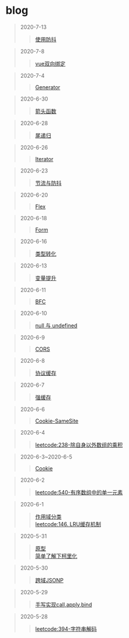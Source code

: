 # blog

>2020-7-13
>>[使用防抖](https://github.com/YBFACC/blog/issues/27#issue-655508094)

>2020-7-8
>>[vue双向绑定](https://github.com/YBFACC/blog/issues/26#issue-653099123)

>2020-7-4
>>[Generator](https://github.com/YBFACC/blog/issues/25#issue-650881499)

>2020-6-30
>>[箭头函数](https://github.com/YBFACC/blog/issues/24#issue-648118700)

>2020-6-28
>>[尾递归](https://github.com/YBFACC/blog/issues/23#issue-646876168)

>2020-6-26
>>[Iterator](https://github.com/YBFACC/blog/issues/22#issue-646080442)

>2020-6-23
>>[节流与防抖](https://github.com/YBFACC/blog/issues/21#issue-643608592)

>2020-6-20
>>[Flex](https://github.com/YBFACC/blog/issues/20#issue-642399823)

>2020-6-18
>>[Form](https://github.com/YBFACC/blog/issues/19#issue-640994613)

>2020-6-16
>>[类型转化](https://github.com/YBFACC/blog/issues/18#issue-639487861)

>2020-6-13
>>[变量提升](https://github.com/YBFACC/blog/issues/17#issue-638122646)

>2020-6-11
>>[BFC](https://github.com/YBFACC/blog/issues/16#issue-636932636)

>2020-6-10
>>[null 与 undefined](https://github.com/YBFACC/blog/issues/15#issue-636185668)

>2020-6-9
>>[CORS](https://github.com/YBFACC/blog/issues/14#issue-634822162)

>2020-6-8
>>[协议缓存](https://github.com/YBFACC/blog/issues/13#issue-634366200)

>2020-6-7
>>[强缓存](https://github.com/YBFACC/blog/issues/12#issue-632586118)

>2020-6-6
>>[Cookie-SameSite](https://github.com/YBFACC/blog/issues/11#issue-632252906)

>2020-6-4
>>[leetcode:238-除自身以外数组的乘积](https://github.com/YBFACC/blog/issues/10#issue-630846022)

>2020-6-3~2020-6-5
>>[Cookie](https://github.com/YBFACC/blog/issues/9#issue-629729402)

>2020-6-2
>>[leetcode:540-有序数组中的单一元素](https://github.com/YBFACC/blog/issues/8#issue-628564940)

>2020-6-1
>>[作用域分类](https://github.com/YBFACC/blog/issues/6#issue-628250906)<br/>
>>[leetcode:146. LRU缓存机制](https://github.com/YBFACC/blog/issues/7#issue-628268069)

>2020-5-31
>>[原型](https://github.com/YBFACC/blog/issues/4#issue-627909702)<br/>
>>[简单了解下柯里化](https://github.com/YBFACC/blog/issues/5#issue-627958676)

>2020-5-30
>>[跨域JSONP](https://github.com/YBFACC/blog/issues/3#issue-627437298)

>2020-5-29
>>[手写实现call,apply,bind](https://github.com/YBFACC/blog/issues/2#issue-627087319)

>2020-5-28
>>[leetcode:394-字符串解码](https://github.com/YBFACC/blog/issues/1#issue-626476691)